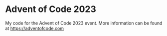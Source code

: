 # Advent of Code 2023

My code for the Advent of Code 2023 event. More information can be found at https://adventofcode.com
